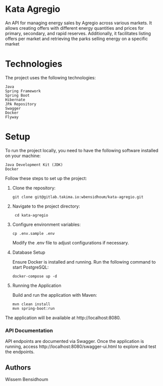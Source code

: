 # Kata Agregio

An API for managing energy sales by Agregio across various markets.
It allows creating offers with different energy quantities and prices for primary, secondary, and rapid reserves.
Additionally, it facilitates listing offers per market and retrieving the parks selling energy on a specific market

# Technologies

The project uses the following technologies:

    Java
    Spring Framework
    Spring Boot
    Hibernate
    JPA Repository
    Swagger
    Docker
    Flyway

# Setup

To run the project locally, you need to have the following software installed on your machine:

    Java Development Kit (JDK)
    Docker

Follow these steps to set up the project:

1. Clone the repository:

       git clone git@gitlab.takima.io:wbensidhoum/kata-agregio.git 

2. Navigate to the project directory:

        cd kata-agregio

3. Configure environment variables:

       cp .env.sample .env

   Modify the .env file to adjust configurations if necessary.

4. Database Setup

   Ensure Docker is installed and running.
   Run the following command to start PostgreSQL:

       docker-compose up -d

5. Running the Application

   Build and run the application with Maven:

       mvn clean install
       mvn spring-boot:run

The application will be available at http://localhost:8080.

### API Documentation

API endpoints are documented via Swagger. Once the application is running, access http://localhost:8080/swagger-ui.html
to explore and test the endpoints.

## Authors

Wissem Bensidhoum